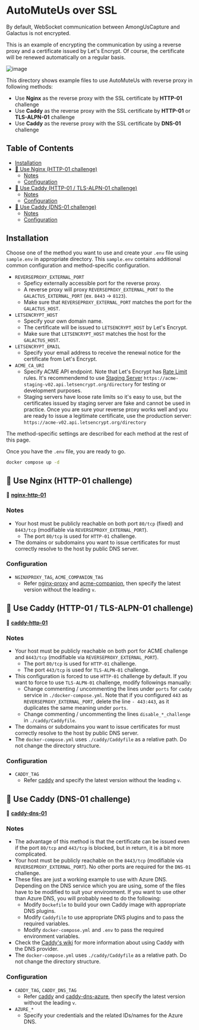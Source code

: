 <!-- omit in toc -->
# AutoMuteUs over SSL

By default, WebSocket communication between AmongUsCapture and Galactus is not encrypted.

This is an example of encrypting the communication by using a reverse proxy and a certificate issued by Let's Encrypt. Of course, the certificate will be renewed automatically on a regular basis.

![image](https://user-images.githubusercontent.com/2920259/109382377-6ded0c00-7923-11eb-8be2-68a89bd83dad.png)

This directory shows example files to use AutoMuteUs with reverse proxy in following methods:

- Use **Nginx** as the reverse proxy with the SSL certificate by **HTTP-01** challenge
- Use **Caddy** as the reverse proxy with the SSL certificate by **HTTP-01** or **TLS-ALPN-01** challenge
- Use **Caddy** as the reverse proxy with the SSL certificate by **DNS-01** challenge

<!-- omit in toc -->
## Table of Contents

- [Installation](#installation)
- [🚀 Use Nginx (HTTP-01 challenge)](#-use-nginx-http-01-challenge)
  - [Notes](#notes)
  - [Configuration](#configuration)
- [🚀 Use Caddy (HTTP-01 / TLS-ALPN-01 challenge)](#-use-caddy-http-01--tls-alpn-01-challenge)
  - [Notes](#notes-1)
  - [Configuration](#configuration-1)
- [🚀 Use Caddy (DNS-01 challenge)](#-use-caddy-dns-01-challenge)
  - [Notes](#notes-2)
  - [Configuration](#configuration-2)

## Installation

Choose one of the method you want to use and create your `.env` file using `sample.env` in appropriate directory. This `sample.env` contains additional common configuration and method-specific configuration.

- `REVERSEPROXY_EXTERNAL_PORT`
  - Speficy externally accessible port for the reverse proxy.
  - A reverse proxy will proxy `REVERSEPROXY_EXTERNAL_PORT` to the `GALACTUS_EXTERNAL_PORT` (ex. `8443` -> `8123`).
  - Make sure that `REVERSEPROXY_EXTERNAL_PORT` matches the port for the `GALACTUS_HOST`.
- `LETSENCRYPT_HOST`
  - Specify your own domain name.
  - The certificate will be issued to `LETSENCRYPT_HOST` by Let's Encrypt.
  - Make sure that `LETSENCRYPT_HOST` matches the host for the `GALACTUS_HOST`.
- `LETSENCRYPT_EMAIL`
  - Specify your email address to receive the renewal notice for the certificate from Let's Encrypt.
- `ACME_CA_URI`
  - Specify ACME API endpoint. Note that Let's Encrypt has [Rate Limit](https://letsencrypt.org/docs/rate-limits/) rules. It's recommendemd to use [Staging Server](https://letsencrypt.org/docs/staging-environment/) `https://acme-staging-v02.api.letsencrypt.org/directory` for testing or development purposes.
  - Staging servers have loose rate limits so it's easy to use, but the certificates issued by staging server are fake and cannot be used in practice. Once you are sure your reverse proxy works well and you are ready to issue a legitimate certificate, use the production server: `https://acme-v02.api.letsencrypt.org/directory`

The method-specific settings are described for each method at the rest of this page.

Once you have the `.env` file, you are ready to go.

```bash
docker compose up -d
```

## 🚀 Use Nginx (HTTP-01 challenge)

📁 [**nginx-http-01**](nginx-http-01)

### Notes

- Your host must be publicly reachable on both port `80/tcp` (fixed) and `8443/tcp` (modifiable via `REVERSEPROXY_EXTERNAL_PORT`).
  - The port `80/tcp` is used for `HTTP-01` challenge.
- The domains or subdomains you want to issue certificates for must correctly resolve to the host by public DNS server.

### Configuration

- `NGINXPROXY_TAG`, `ACME_COMPANION_TAG`
  - Refer [nginx-proxy](https://github.com/nginx-proxy/nginx-proxy/releases) and [acme-companion](https://github.com/nginx-proxy/acme-companion/releases), then specify the latest version without the leading `v`.

## 🚀 Use Caddy (HTTP-01 / TLS-ALPN-01 challenge)

📁 [**caddy-http-01**](caddy-http-01)

### Notes

- Your host must be publicly reachable on both port for ACME challenge and `8443/tcp` (modifiable via `REVERSEPROXY_EXTERNAL_PORT`).
  - The port `80/tcp` is used for `HTTP-01` challenge.
  - The port `443/tcp` is used for `TLS-ALPN-01` challenge.
- This configuration is forced to use `HTTP-01` challenge by default. If you want to force to use `TLS-ALPN-01` challenge, modify followings manually:
  - Change commenting / uncommenting the lines under `ports` for `caddy` service in `./docker-compose.yml`. Note that if you configured `443` as `REVERSEPROXY_EXTERNAL_PORT`, delete the line `- 443:443`, as it duplicates the same meaning under `ports`.
  - Change commenting / uncommenting the lines `disable_*_challenge` in `./caddy/Caddyfile`.
- The domains or subdomains you want to issue certificates for must correctly resolve to the host by public DNS server.
- The `docker-compose.yml` uses `./caddy/Caddyfile` as a relative path. Do not change the directory structure.

### Configuration

- `CADDY_TAG`
  - Refer [caddy](https://github.com/caddyserver/caddy/releases) and specify the latest version without the leading `v`.

## 🚀 Use Caddy (DNS-01 challenge)

📁 [**caddy-dns-01**](caddy-dns-01)

### Notes

- The advantage of this method is that the certificate can be issued even if the port `80/tcp` and `443/tcp` is blocked, but in return, it is a bit more complicated.
- Your host must be publicly reachable on the `8443/tcp` (modifiable via `REVERSEPROXY_EXTERNAL_PORT`). No other ports are required for the `DNS-01` challenge.
- These files are just a working example to use with Azure DNS. Depending on the DNS service which you are using, some of the files have to be modified to suit your environment. If you want to use other than Azure DNS, you will probably need to do the following:
  - Modify `Dockefile` to build your own Caddy image with appropriate DNS plugins.
  - Modify `Caddyfile` to use appropriate DNS plugins and to pass the required variables.
  - Modify `docker-compose.yml` and `.env` to pass the required environment variables.
- Check the [Caddy's wiki](https://caddy.community/t/how-to-use-dns-provider-modules-in-caddy-2/8148) for more information about using Caddy with the DNS provider.
- The `docker-compose.yml` uses `./caddy/Caddyfile` as a relative path. Do not change the directory structure.

### Configuration

- `CADDY_TAG`, `CADDY_DNS_TAG`
  - Refer [caddy](https://github.com/caddyserver/caddy/releases) and [caddy-dns-azure](https://github.com/caddy-dns/azure/tags), then specify the latest version without the leading `v`.
- `AZURE_*`
  - Specify your credentials and the related IDs/names for the Azure DNS.
